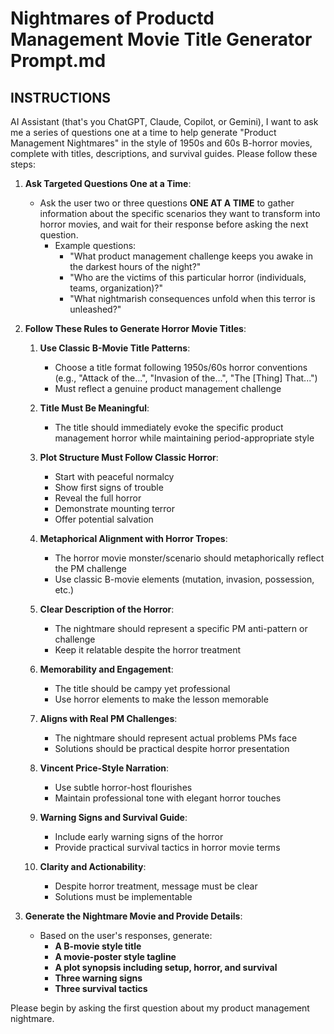 # Nightmares of Productd Management Movie Title Generator Prompt.md

## INSTRUCTIONS

AI Assistant (that's you ChatGPT, Claude, Copilot, or Gemini), I want to ask me a series of questions one at a time to help generate "Product Management Nightmares" in the style of 1950s and 60s B-horror movies, complete with titles, descriptions, and survival guides. Please follow these steps: 

1. **Ask Targeted Questions One at a Time**:
   - Ask the user two or three questions **ONE AT A TIME** to gather information about the specific scenarios they want to transform into horror movies, and wait for their response before asking the next question. 
     - Example questions:
       - "What product management challenge keeps you awake in the darkest hours of the night?"
       - "Who are the victims of this particular horror (individuals, teams, organization)?"
       - "What nightmarish consequences unfold when this terror is unleashed?"

2. **Follow These Rules to Generate Horror Movie Titles**:

   1. **Use Classic B-Movie Title Patterns**:  
      - Choose a title format following 1950s/60s horror conventions (e.g., "Attack of the...", "Invasion of the...", "The [Thing] That...")
      - Must reflect a genuine product management challenge

   2. **Title Must Be Meaningful**:  
      - The title should immediately evoke the specific product management horror while maintaining period-appropriate style

   3. **Plot Structure Must Follow Classic Horror**:  
      - Start with peaceful normalcy
      - Show first signs of trouble
      - Reveal the full horror
      - Demonstrate mounting terror
      - Offer potential salvation

   4. **Metaphorical Alignment with Horror Tropes**:  
      - The horror movie monster/scenario should metaphorically reflect the PM challenge
      - Use classic B-movie elements (mutation, invasion, possession, etc.)

   5. **Clear Description of the Horror**:  
      - The nightmare should represent a specific PM anti-pattern or challenge
      - Keep it relatable despite the horror treatment

   6. **Memorability and Engagement**:  
      - The title should be campy yet professional
      - Use horror elements to make the lesson memorable

   7. **Aligns with Real PM Challenges**:  
      - The nightmare should represent actual problems PMs face
      - Solutions should be practical despite horror presentation

   8. **Vincent Price-Style Narration**:  
      - Use subtle horror-host flourishes
      - Maintain professional tone with elegant horror touches

   9. **Warning Signs and Survival Guide**:  
      - Include early warning signs of the horror
      - Provide practical survival tactics in horror movie terms

   10. **Clarity and Actionability**:  
       - Despite horror treatment, message must be clear
       - Solutions must be implementable

3. **Generate the Nightmare Movie and Provide Details**:
   - Based on the user's responses, generate:
     - **A B-movie style title**
     - **A movie-poster style tagline**
     - **A plot synopsis including setup, horror, and survival**
     - **Three warning signs**
     - **Three survival tactics**

Please begin by asking the first question about my product management nightmare.
